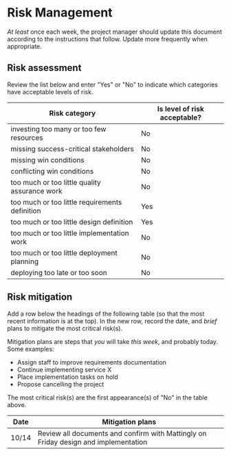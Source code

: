 # Risk Management

*At least* once each week, the project manager should update this document according to the instructions that follow. Update more frequently when appropriate.

## Risk assessment

Review the list below and enter "Yes" or "No" to indicate which categories have acceptable levels of risk.

| Risk category | Is level of risk acceptable? |
| ---- | ---- |
| investing too many or too few resources | No |
| missing success-critical stakeholders      | No |
| missing win conditions      | No |
| conflicting win conditions      | No |
| too much or too little quality assurance work      | No |
| too much or too little requirements definition      | Yes |
| too much or too little design definition      | Yes |
| too much or too little implementation work      | No |
| too much or too little deployment planning      | No |
| deploying too late or too soon      | No |

## Risk mitigation

Add a row below the headings of the following table (so that the most recent information is at the top). In the new row, record the date, and *brief* plans to mitigate the most critical risk(s). 

Mitigation plans are steps that *you* will take *this week*, and probably today. Some examples:

- Assign staff to improve requirements documentation
- Continue implementing service X
- Place implementation tasks on hold
- Propose cancelling the project

The most critical risk(s) are the first appearance(s) of "No" in the table above. 

| Date | Mitigation plans |
| ---- | ---------------- |
| 10/14 | Review all documents and confirm with Mattingly on Friday design and implementation |

